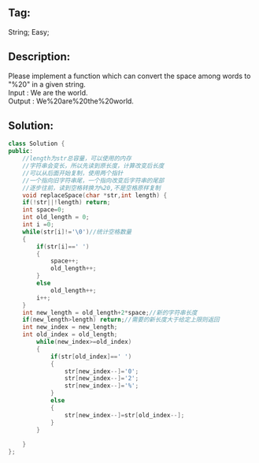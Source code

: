 ## Tag:
String; Easy;
## Description:
Please implement a function which can convert the space among words to "%20" in a given string. 
<br>
Input : We are the world.<br>
Output : We%20are%20the%20world.<br>

## Solution:
```c++
class Solution {
public:
    //length为str总容量，可以使用的内存
    //字符串会变长，所以先读到原长度，计算改变后长度
    //可以从后面开始复制，使用两个指针
    //一个指向旧字符串尾，一个指向改变后字符串的尾部
    //逐步往前，读到空格转换为%20,不是空格原样复制
	void replaceSpace(char *str,int length) {
    if(!str||!length) return;
    int space=0;
    int old_length = 0;
    int i =0;
    while(str[i]!='\0')//统计空格数量
    {
        if(str[i]==' ')
        {
            space++;
            old_length++;
        }
        else
            old_length++;
        i++;
    }
    int new_length = old_length+2*space;//新的字符串长度
    if(new_length>length) return;//需要的新长度大于给定上限则返回
    int new_index = new_length;
    int old_index = old_length;
        while(new_index>=old_index)
        {
            if(str[old_index]==' ')
            {
                str[new_index--]='0';
                str[new_index--]='2';
                str[new_index--]='%';
            }
            else
            {
                str[new_index--]=str[old_index--];
            }
        }
        
	}
};
```

